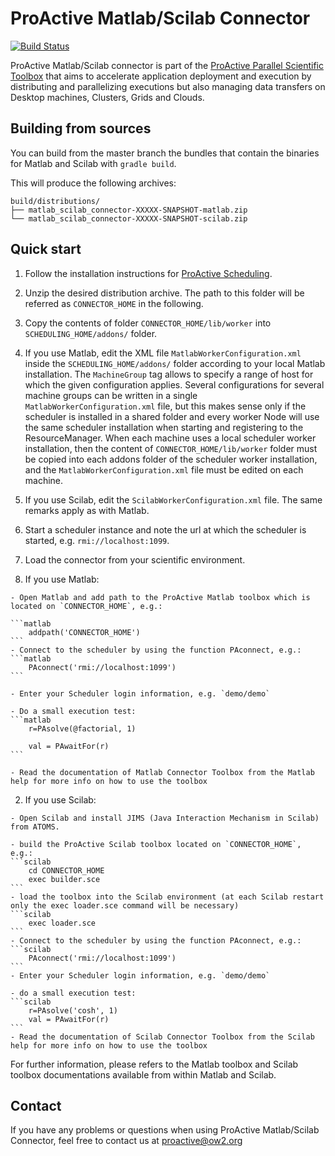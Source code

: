 # ProActive Matlab/Scilab Connector

[![Build Status](http://jenkins.activeeon.com/job/connector-matlab-scilab/badge/icon)](http://jenkins.activeeon.com/job/connector-matlab-scilab/)

ProActive Matlab/Scilab connector is part of the [ProActive Parallel Scientific Toolbox](http://activeeon.com/parallel-scientific-toolbox) that aims to accelerate application deployment and execution by distributing and parallelizing executions but also managing data transfers on Desktop machines, Clusters, Grids and Clouds.

## Building from sources

You can build from the master branch the bundles that contain the binaries for Matlab and Scilab with `gradle build`.

This will produce the following archives:

    build/distributions/
    ├── matlab_scilab_connector-XXXXX-SNAPSHOT-matlab.zip
    └── matlab_scilab_connector-XXXXX-SNAPSHOT-scilab.zip

## Quick start

1. Follow the installation instructions for [ProActive Scheduling](https://github.com/ow2-proactive/scheduling).

2. Unzip the desired distribution archive. The path to this folder will be referred as `CONNECTOR_HOME` in the following.

2. Copy the contents of folder `CONNECTOR_HOME/lib/worker` into `SCHEDULING_HOME/addons/` folder.

  1. If you use Matlab, edit the XML file `MatlabWorkerConfiguration.xml` inside the `SCHEDULING_HOME/addons/` folder according to your local Matlab installation. The `MachineGroup` tag allows to specify a range of host for which the given configuration applies. Several configurations for several machine groups can be written in a single `MatlabWorkerConfiguration.xml` file, but this makes sense only if the scheduler is installed in a shared folder and every worker Node will use the same scheduler installation when starting and registering to the ResourceManager.
  When each machine uses a local scheduler worker installation, then the content of `CONNECTOR_HOME/lib/worker` folder must be copied into each addons folder of the scheduler worker installation, and the `MatlabWorkerConfiguration.xml` file must be edited on each machine.
 
  2. If you use Scilab, edit the `ScilabWorkerConfiguration.xml` file. The same remarks apply as with Matlab.

3. Start a scheduler instance and note the url at which the scheduler is started, e.g. `rmi://localhost:1099`.

4. Load the connector from your scientific environment.
  
  1. If you use Matlab:

    - Open Matlab and add path to the ProActive Matlab toolbox which is located on `CONNECTOR_HOME`, e.g.:

    ```matlab
        addpath('CONNECTOR_HOME')
    ```
    - Connect to the scheduler by using the function PAconnect, e.g.:
    ```matlab
        PAconnect('rmi://localhost:1099')
    ```

    - Enter your Scheduler login information, e.g. `demo/demo`

    - Do a small execution test:
    ```matlab
        r=PAsolve(@factorial, 1)

        val = PAwaitFor(r)
    ```

    - Read the documentation of Matlab Connector Toolbox from the Matlab help for more info on how to use the toolbox

  2. If you use Scilab:

    - Open Scilab and install JIMS (Java Interaction Mechanism in Scilab) from ATOMS.

    - build the ProActive Scilab toolbox located on `CONNECTOR_HOME`, e.g.:
    ```scilab
        cd CONNECTOR_HOME
        exec builder.sce
    ```
    - load the toolbox into the Scilab environment (at each Scilab restart only the exec loader.sce command will be necessary)
    ```scilab
        exec loader.sce
    ```
    - Connect to the scheduler by using the function PAconnect, e.g.:
    ```scilab
        PAconnect('rmi://localhost:1099')
    ```
    - Enter your Scheduler login information, e.g. `demo/demo`

    - do a small execution test:
    ```scilab
        r=PAsolve('cosh', 1)
        val = PAwaitFor(r)
    ```
    - Read the documentation of Scilab Connector Toolbox from the Scilab help for more info on how to use the toolbox

For further information, please refers to the Matlab toolbox and Scilab toolbox documentations available from within Matlab and Scilab.

## Contact

If you have any problems or questions when using ProActive Matlab/Scilab Connector,
feel free to contact us at proactive@ow2.org

